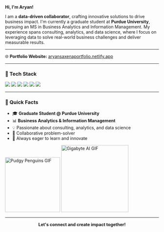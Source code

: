 **Hi, I'm Aryan!**

I am a <b>data-driven collaborator</b>, crafting innovative solutions to drive business impact. I'm currently a graduate student at <b>Purdue University</b>, pursuing an MS in Business Analytics and Information Management. My experience spans consulting, analytics, and data science, where I focus on leveraging data to solve real-world business challenges and deliver measurable results.

---

🌐 <b>Portfolio Website:</b> <a href="https://aryansaxenaportfolio.netlify.app/" target="_blank">aryansaxenaportfolio.netlify.app</a>

---

### 🚀 Tech Stack

<p>
  <img src="https://img.shields.io/badge/Python-3776AB?style=for-the-badge&logo=python&logoColor=white"/>
  <img src="https://img.shields.io/badge/R-276DC3?style=for-the-badge&logo=r&logoColor=white"/>
  <img src="https://img.shields.io/badge/SQL-4479A1?style=for-the-badge&logo=postgresql&logoColor=white"/>
  <img src="https://img.shields.io/badge/Tableau-E97627?style=for-the-badge&logo=tableau&logoColor=white"/>
  <img src="https://img.shields.io/badge/PowerBI-F2C811?style=for-the-badge&logo=powerbi&logoColor=black"/>
  <img src="https://img.shields.io/badge/Excel-217346?style=for-the-badge&logo=microsoft-excel&logoColor=white"/>
</p>

---

### 📌 Quick Facts

- 🎓 <b>Graduate Student @ Purdue University</b>
- 📊 <b>Business Analytics & Information Management</b>
- 💡 Passionate about consulting, analytics, and data science
- 🤝 Collaborative problem-solver
- 🚀 Always eager to learn and innovate

<p align="left">
  <img src="https://media.giphy.com/media/0lGd2OXXHe4tFhb7Wh/giphy.gif" width="180" alt="Pudgy Penguins GIF" />
  <img src="https://media.giphy.com/media/iPj5oRtJzQGxwzuCKV/giphy.gif" width="220" alt="Gigabyte AI GIF" />
</p>

---

<p align="center"><b>Let's connect and create impact together!</b></p>
